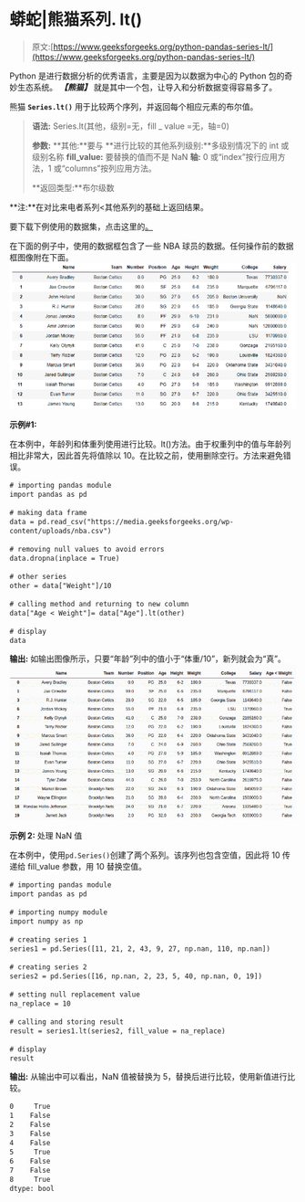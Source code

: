 # 蟒蛇|熊猫系列. lt()

> 原文:[https://www.geeksforgeeks.org/python-pandas-series-lt/](https://www.geeksforgeeks.org/python-pandas-series-lt/)

Python 是进行数据分析的优秀语言，主要是因为以数据为中心的 Python 包的奇妙生态系统。 ***【熊猫】*** 就是其中一个包，让导入和分析数据变得容易多了。

熊猫 **`Series.lt()`** 用于比较两个序列，并返回每个相应元素的布尔值。

> **语法:** Series.lt(其他，级别=无，fill _ value =无，轴=0)
> 
> **参数:**
> **其他:**要与
> **进行比较的其他系列级别:**多级别情况下的 int 或级别名称
> **fill_value:** 要替换的值而不是 NaN
> **轴:** 0 或“index”按行应用方法，1 或“columns”按列应用方法。
> 
> **返回类型:**布尔级数

**注:**在对比来电者系列<其他系列的基础上返回结果。

要下载下例使用的数据集，点击这里的[。](https://media.geeksforgeeks.org/wp-content/uploads/nba.csv)

在下面的例子中，使用的数据框包含了一些 NBA 球员的数据。任何操作前的数据框图像附在下面。
![](img/793ad040c852f46d3cbfdaf19ee388c2.png)

**示例#1:**

在本例中，年龄列和体重列使用进行比较。lt()方法。由于权重列中的值与年龄列相比非常大，因此首先将值除以 10。在比较之前，使用删除空行。方法来避免错误。

```
# importing pandas module 
import pandas as pd 

# making data frame 
data = pd.read_csv("https://media.geeksforgeeks.org/wp-content/uploads/nba.csv") 

# removing null values to avoid errors 
data.dropna(inplace = True) 

# other series
other = data["Weight"]/10

# calling method and returning to new column
data["Age < Weight"]= data["Age"].lt(other)

# display
data
```

**输出:**
如输出图像所示，只要“年龄”列中的值小于“体重/10”，新列就会为“真”。
![](img/6e6d951603e0404efea9de58e6086d89.png)

**示例 2:** 处理 NaN 值

在本例中，使用`pd.Series()`创建了两个系列。该序列也包含空值，因此将 10 传递给 fill_value 参数，用 10 替换空值。

```
# importing pandas module 
import pandas as pd 

# importing numpy module
import numpy as np

# creating series 1
series1 = pd.Series([11, 21, 2, 43, 9, 27, np.nan, 110, np.nan])

# creating series 2
series2 = pd.Series([16, np.nan, 2, 23, 5, 40, np.nan, 0, 19])

# setting null replacement value
na_replace = 10

# calling and storing result
result = series1.lt(series2, fill_value = na_replace)

# display
result
```

**输出:**
从输出中可以看出，NaN 值被替换为 5，替换后进行比较，使用新值进行比较。

```
0     True
1    False
2    False
3    False
4    False
5     True
6    False
7    False
8     True
dtype: bool

```
